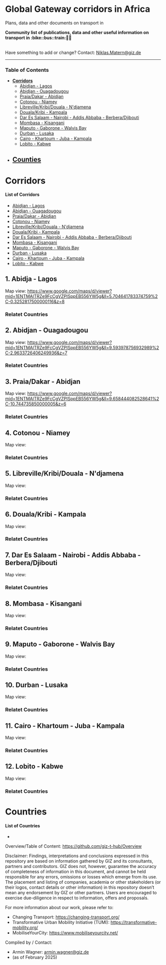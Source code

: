 # Global Gateway corridors in Africa 
Plans, data and other documents on transport in 

<b> 
Community list of publications, data and other useful information on transport in  :bike::bus::train:🌳🚊
</b><br><br>

Have something to add or change? Contact: Niklas.Matern@giz.de

------------------------------

### Table of Contents

- <b>[Corridors](#corridors)</b>
 	- [Abidjan - Lagos](#C1)
	- [Abidjan - Ouagadougou](#C2)
	- [Praia/Dakar - Abidjan](#C3)
	- [Cotonou - Niamey](#C4)
	- [Libreville/Kribi/Douala - N'djamena](#C5)
	- [Douala/Kribi - Kampala](#C6)
	- [Dar Es Salaam - Nairobi - Addis Abbaba - Berbera/Djibouti](#C7)
	- [Mombasa - Kisangani](#C8)
	- [Maputo - Gaborone - Walvis Bay](#C9)
	- [Durban - Lusaka](#C10)
	- [Cairo - Khartoum - Juba - Kampala](#C11)
	- [Lobito - Kabwe](#C12)	
- <b>[Counties](#countries)</b>
	- 
# Corridors <a name="corridors"></a>


#### List of Corridors
- [Abidjan - Lagos](#C1)
- [Abidjan - Ouagadougou](#C2)
- [Praia/Dakar - Abidjan](#C3)
- [Cotonou - Niamey](#C4)
- [Libreville/Kribi/Douala - N'djamena](#C5)
- [Douala/Kribi - Kampala](#C6)
- [Dar Es Salaam - Nairobi - Addis Abbaba - Berbera/Djibouti](#C7)
- [Mombasa - Kisangani](#C8)
- [Maputo - Gaborone - Walvis Bay](#C9)
- [Durban - Lusaka](#C10)
- [Cairo - Khartoum - Juba - Kampala](#C11)
- [Lobito - Kabwe](#C12)

## 1. Abidja - Lagos <a name="C1"></a>
Map view: https://www.google.com/maps/d/viewer?mid=1ENTMAlTRZe9FcCgVZPISppEB556YW5g&ll=5.704641783374759%2C-0.3252817500000116&z=8

### Relatet Countries


## 2. Abidjan - Ouagadougou <a name="C2"></a>
Map view: https://www.google.com/maps/d/viewer?mid=1ENTMAlTRZe9FcCgVZPISppEB556YW5g&ll=9.593978756932989%2C-2.9633726406249936&z=7

### Relatet Countries

## 3. Praia/Dakar - Abidjan <a name="C3"></a>
Map view: https://www.google.com/maps/d/viewer?mid=1ENTMAlTRZe9FcCgVZPISppEB556YW5g&ll=9.658444082528641%2C-10.744735850000005&z=6

### Relatet Countries

## 4. Cotonou - Niamey <a name="C4"></a>
Map view: 

### Relatet Countries

## 5. Libreville/Kribi/Douala - N'djamena <a name="C5"></a>
Map view: 

### Relatet Countries

## 6. Douala/Kribi - Kampala <a name="C6"></a>
Map view: 

### Relatet Countries

## 7. Dar Es Salaam - Nairobi - Addis Abbaba - Berbera/Djibouti <a name="C7"></a>
Map view: 

### Relatet Countries

## 8. Mombasa - Kisangani <a name="C8"></a>
Map view: 

### Relatet Countries

## 9. Maputo - Gaborone - Walvis Bay <a name="C9"></a>
Map view: 

### Relatet Countries

## 10. Durban - Lusaka <a name="C10"></a>
Map view: 

### Relatet Countries

## 11. Cairo - Khartoum - Juba - Kampala <a name="C11"></a>
Map view: 

### Relatet Countries

## 12. Lobito - Kabwe <a name="C12"></a>
Map view: 

### Relatet Countries

# Countries <a name="countries"></a>
#### List of Countries
- 
  




Overview/Table of Content: https://github.com/giz-t-hub/Overview

Disclaimer: Findings, interpretations and conclusions expressed in this repository are based on information gathered by GIZ and its consultants, partners and contributors. GIZ does not, however, guarantee the accuracy of completeness of information in this document, and cannot be held responsible for any errors, omissions or losses which emerge from its use. The placement and listing of companies, academia or other stakeholders (or their logos, contact details or other information) in this repository doesn’t mean any endorsement by GIZ or other partners. Users are encouraged to exercise due-diligence in respect to information, offers and proposals.


For more information about our work, please refer to: 
- Changing Transport: https://changing-transport.org/
-	Transformative Urban Mobility Initiative (TUMI): https://transformative-mobility.org/
-	MobiliseYourCity: https://www.mobiliseyourcity.net/
		
Compiled by / Contact:
- Armin Wagner: armin.wagner@giz.de
- (as of February 2025)
